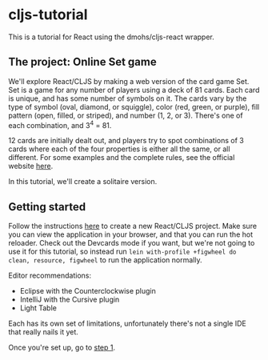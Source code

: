 # cljs-tutorial
This is a tutorial for React using the dmohs/cljs-react wrapper.

## The project: Online Set game

We'll explore React/CLJS by making a web version of the card game Set.  Set is a game for any number of players using a deck of 81 cards.  Each card is unique, and has some number of symbols on it.  The cards vary by the type of symbol (oval, diamond, or squiggle), color (red, green, or purple), fill pattern (open, filled, or striped), and number (1, 2, or 3).  There's one of each combination, and 3<sup>4</sup> = 81.

12 cards are initially dealt out, and players try to spot combinations of 3 cards where each of the four properties is either all the same, or all different.  For some examples and the complete rules, see the official website [here](http://www.setgame.com/sites/default/files/instructions/SET%20INSTRUCTIONS%20-%20ENGLISH.pdf).

In this tutorial, we'll create a solitaire version.

## Getting started

Follow the instructions [here](https://github.com/dmohs/cljs-react-template) to create a new React/CLJS project.  Make sure you can view the application in your browser, and that you can run the hot reloader.  Check out the Devcards mode if you want, but we're not going to use it for this tutorial, so instead run `lein with-profile +figwheel do clean, resource, figwheel` to run the application normally.

Editor recommendations:

* Eclipse with the Counterclockwise plugin
* IntelliJ with the Cursive plugin
* Light Table

Each has its own set of limitations, unfortunately there's not a single IDE that really nails it yet.

Once you're set up, go to [step 1](https://github.com/MattPutnam/cljs-tutorial/blob/master/tutorial/step1.md).
